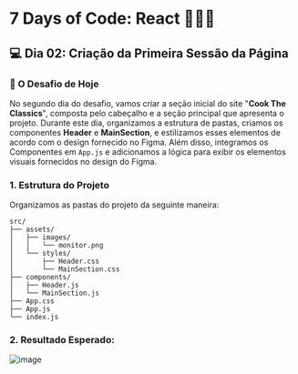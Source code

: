 # 7 Days of Code: React 🥗🍿🎥

## 💻 Dia 02: Criação da Primeira Sessão da Página

### 🚀 O Desafio de Hoje

No segundo dia do desafio, vamos criar a seção inicial do site "**Cook The Classics**", composta pelo cabeçalho e a seção principal que apresenta o projeto. Durante este dia, organizamos a estrutura de pastas, criamos os componentes **Header** e **MainSection**, e estilizamos esses elementos de acordo com o design fornecido no Figma. 
Além disso, integramos os Componentes em `App.js` e adicionamos a lógica para exibir os elementos visuais fornecidos no design do Figma.

### 1. Estrutura do Projeto
Organizamos as pastas do projeto da seguinte maneira:
  ```
  src/
  ├── assets/
  │   ├── images/
  │   │   └── monitor.png
  │   └── styles/
  │       ├── Header.css
  │       └── MainSection.css
  ├── components/
  │   ├── Header.js
  │   └── MainSection.js
  ├── App.css
  ├── App.js
  └── index.js
  ```

### 2. Resultado Esperado:
![image](https://github.com/user-attachments/assets/2c50f8fb-423b-4ae9-b9fe-3b143ecb21cc)
